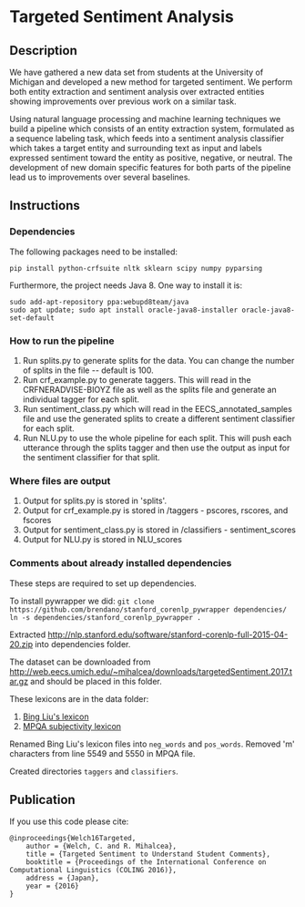 # Targeted Sentiment Analysis

## Description
We have gathered a new data set from students at the University of Michigan and developed a new method for targeted sentiment. We perform both entity extraction and sentiment analysis over extracted entities showing improvements over previous work on a similar task.

Using natural language processing and machine learning techniques we build a pipeline which consists of an entity extraction system, formulated as a sequence labeling task, which feeds into a sentiment analysis classifier which takes a target entity and surrounding text as input and labels expressed sentiment toward the entity as positive, negative, or neutral. The development of new domain specific features for both parts of the pipeline lead us to improvements over several baselines.

## Instructions

### Dependencies

The following packages need to be installed:
```
pip install python-crfsuite nltk sklearn scipy numpy pyparsing
```
Furthermore, the project needs Java 8. One way to install it is:
```
sudo add-apt-repository ppa:webupd8team/java
sudo apt update; sudo apt install oracle-java8-installer oracle-java8-set-default
```

### How to run the pipeline
1. Run splits.py to generate splits for the data. You can change the number of splits in the file -- default is 100.
2. Run crf_example.py to generate taggers. This will read in the CRFNERADVISE-BIOYZ file as well as the splits file and generate an individual tagger for each split.
3. Run sentiment_class.py which will read in the EECS_annotated_samples file and use the generated splits to create a different sentiment classifier for each split.
4. Run NLU.py to use the whole pipeline for each split. This will push each utterance through the splits tagger and then use the output as input for the sentiment classifier for that split.

### Where files are output
1. Output for splits.py is stored in 'splits'.
2. Output for crf_example.py is stored in /taggers - pscores, rscores, and fscores
3. Output for sentiment_class.py is stored in /classifiers - sentiment_scores
4. Output for NLU.py is stored in NLU_scores

### Comments about already installed dependencies
These steps are required to set up dependencies.

To install pywrapper we did:
`git clone https://github.com/brendano/stanford_corenlp_pywrapper dependencies/`
`ln -s dependencies/stanford_corenlp_pywrapper .`

Extracted http://nlp.stanford.edu/software/stanford-corenlp-full-2015-04-20.zip into dependencies folder.

The dataset can be downloaded from http://web.eecs.umich.edu/~mihalcea/downloads/targetedSentiment.2017.tar.gz and should be placed in this folder.

These lexicons are in the data folder:
1. [Bing Liu's lexicon](https://www.cs.uic.edu/~liub/FBS/opinion-lexicon-English.rar)
2. [MPQA subjectivity lexicon](http://mpqa.cs.pitt.edu/lexicons/subj_lexicon/)

Renamed Bing Liu's lexicon files into `neg_words` and `pos_words`.
Removed 'm' characters from line 5549 and 5550 in MPQA file.

Created directories `taggers` and `classifiers`.

## Publication

If you use this code please cite:

```
@inproceedings{Welch16Targeted,
    author = {Welch, C. and R. Mihalcea},
    title = {Targeted Sentiment to Understand Student Comments},
    booktitle = {Proceedings of the International Conference on Computational Linguistics (COLING 2016)},
    address = {Japan},
    year = {2016}
}
```
